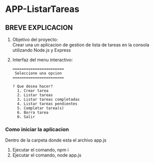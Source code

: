 # APP-ListarTareas

## BREVE EXPLICACION

1) Objetivo del proyecto:\
Crear una un aplicacion de gestion de lista de tareas en la consola utilizando Node.js y Express

2) Interfaz del menu interactivo:

       =======================
        Seleccione una opcion
       =======================

       ? Que desea hacer?
         1. Crear tarea
         2. Listar tareas
         3. Listar tareas completadas
         4. Listar tareas pendientes
         5. Completar tarea(s)
         6. Borra tarea
         0. Salir

### Como iniciar la aplicacion

Dentro de la carpeta donde esta el archivo app.js
1) Ejecutar el comando, npm i
2) Ejecutar el comando, node app.js
